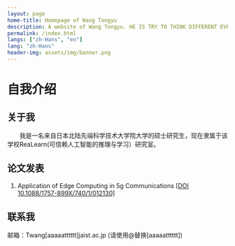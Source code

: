 ```yaml
---
layout: page
home-title: Homepage of Wang Tongyu
description: A website of Wang Tongyu. HE IS TRY TO THINK DIFFERENT EVERYDAY
permalink: /index.html
langs: ["zh-Hans", "en"]
lang: "zh-Hans"
header-img: assets/img/banner.png
---
```


# 自我介绍

## 关于我

&emsp;&emsp;我是一名来自日本北陆先端科学技术大学院大学的硕士研究生，现在隶属于该学校ReaLearn(可信赖人工智能的推理与学习）研究室。

## 论文发表

1. Application of Edge Computing in 5g Communications [[DOI 10.1088/1757-899X/740/1/012130]](https://iopscience.iop.org/article/10.1088/1757-899X/740/1/012130/pdf)


## 联系我

邮箱：Twang[aaaaatttttt]jaist.ac.jp (请使用@替换[aaaaatttttt])
